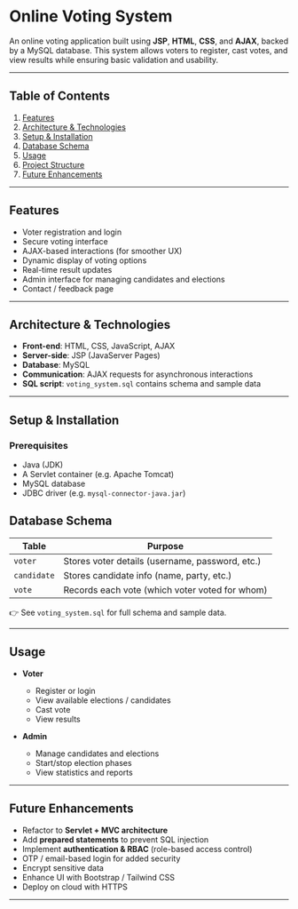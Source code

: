 # Online Voting System

An online voting application built using **JSP**, **HTML**, **CSS**, and **AJAX**, backed by a MySQL database. This system allows voters to register, cast votes, and view results while ensuring basic validation and usability.

---

## Table of Contents

1. [Features](#features)  
2. [Architecture & Technologies](#architecture--technologies)  
3. [Setup & Installation](#setup--installation)  
4. [Database Schema](#database-schema)  
5. [Usage](#usage)  
6. [Project Structure](#project-structure)  
7. [Future Enhancements](#future-enhancements)  

---

## Features

- Voter registration and login  
- Secure voting interface  
- AJAX-based interactions (for smoother UX)  
- Dynamic display of voting options  
- Real-time result updates  
- Admin interface for managing candidates and elections  
- Contact / feedback page  

---

## Architecture & Technologies

- **Front-end**: HTML, CSS, JavaScript, AJAX  
- **Server-side**: JSP (JavaServer Pages)  
- **Database**: MySQL  
- **Communication**: AJAX requests for asynchronous interactions  
- **SQL script**: `voting_system.sql` contains schema and sample data  

---

## Setup & Installation

### Prerequisites
- Java (JDK)  
- A Servlet container (e.g. Apache Tomcat)  
- MySQL database  
- JDBC driver (e.g. `mysql-connector-java.jar`)  

## Database Schema

| Table       | Purpose                                         |
| ----------- | ----------------------------------------------- |
| `voter`     | Stores voter details (username, password, etc.) |
| `candidate` | Stores candidate info (name, party, etc.)       |
| `vote`      | Records each vote (which voter voted for whom)  |

👉 See `voting_system.sql` for full schema and sample data.

---

## Usage

* **Voter**

  * Register or login
  * View available elections / candidates
  * Cast vote
  * View results

* **Admin**

  * Manage candidates and elections
  * Start/stop election phases
  * View statistics and reports

---

## Future Enhancements

* Refactor to **Servlet + MVC architecture**
* Add **prepared statements** to prevent SQL injection
* Implement **authentication & RBAC** (role-based access control)
* OTP / email-based login for added security
* Encrypt sensitive data
* Enhance UI with Bootstrap / Tailwind CSS
* Deploy on cloud with HTTPS

---
